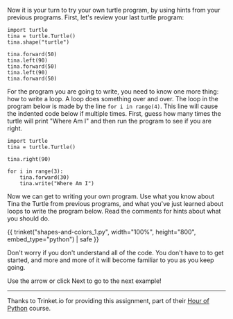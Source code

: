 Now it is your turn to try your own turtle program, by using hints from your previous programs. First, let's review your last turtle program: 

```python.run:height=400  
import turtle
tina = turtle.Turtle()
tina.shape("turtle")

tina.forward(50)
tina.left(90)
tina.forward(50)
tina.left(90)
tina.forward(50)
```

For the program you are going to write, you need to know one more thing: how to write a loop. A loop does something over and over. The loop in the program below is made by the line ``for i in range(4)``. This line will cause the indented code below if multiple times. First, guess how many times the turtle will print "Where Am I"
and then run the program to see if you are right.

```python.run:height=400 
import turtle
tina = turtle.Turtle()

tina.right(90)

for i in range(3):
    tina.forward(30)
    tina.write("Where Am I")
```

Now we can get to writing your own program. Use what you know about Tina the Turtle from previous programs, and what you've just learned about loops to write the program below. Read the comments for hints about what you should do. 

{{ trinket("shapes-and-colors_1.py", width="100%", height="800", embed_type="python") | safe }}

Don't worry if you don't understand all of the code.  You don't have to to get started, and more and more of it will become familiar to you as you keep going.

Use the arrow or click Next to go to the next example!

---

Thanks to Trinket.io for providing this assignment, 
part of their [Hour of Python](https://hourofpython.com/a-visual-introduction-to-python/) 
course.